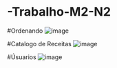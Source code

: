 # -Trabalho-M2-N2

#Ordenando
![image](https://user-images.githubusercontent.com/101018232/236622991-a899cc29-a98f-4b2a-9d60-e962861d7a02.png)

#Catalogo de Receitas
![image](https://user-images.githubusercontent.com/101018232/236623021-1f8e015e-1a56-4943-b85d-653dfb6ccb82.png)

#Úsuarios
![image](https://user-images.githubusercontent.com/101018232/236623052-25aacfa9-771e-4148-9d4e-915a15ba41c5.png)



